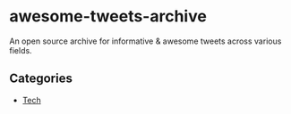 # awesome-tweets-archive

An open source archive for informative &amp; awesome tweets across various fields.

## Categories

- [Tech](./Tech/README.md)

